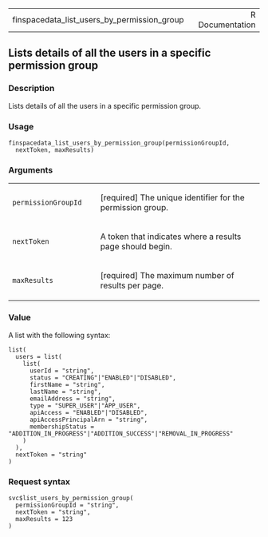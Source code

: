 <table style="width: 100%;">
<tbody>
<tr class="odd">
<td>finspacedata_list_users_by_permission_group</td>
<td style="text-align: right;">R Documentation</td>
</tr>
</tbody>
</table>

## Lists details of all the users in a specific permission group

### Description

Lists details of all the users in a specific permission group.

### Usage

    finspacedata_list_users_by_permission_group(permissionGroupId,
      nextToken, maxResults)

### Arguments

<table>
<colgroup>
<col style="width: 35%" />
<col style="width: 65%" />
</colgroup>
<tbody>
<tr class="odd">
<td><code
id="finspacedata_list_users_by_permission_group_:_permissionGroupId">permissionGroupId</code></td>
<td><p>[required] The unique identifier for the permission
group.</p></td>
</tr>
<tr class="even">
<td><code
id="finspacedata_list_users_by_permission_group_:_nextToken">nextToken</code></td>
<td><p>A token that indicates where a results page should
begin.</p></td>
</tr>
<tr class="odd">
<td><code
id="finspacedata_list_users_by_permission_group_:_maxResults">maxResults</code></td>
<td><p>[required] The maximum number of results per page.</p></td>
</tr>
</tbody>
</table>

### Value

A list with the following syntax:

    list(
      users = list(
        list(
          userId = "string",
          status = "CREATING"|"ENABLED"|"DISABLED",
          firstName = "string",
          lastName = "string",
          emailAddress = "string",
          type = "SUPER_USER"|"APP_USER",
          apiAccess = "ENABLED"|"DISABLED",
          apiAccessPrincipalArn = "string",
          membershipStatus = "ADDITION_IN_PROGRESS"|"ADDITION_SUCCESS"|"REMOVAL_IN_PROGRESS"
        )
      ),
      nextToken = "string"
    )

### Request syntax

    svc$list_users_by_permission_group(
      permissionGroupId = "string",
      nextToken = "string",
      maxResults = 123
    )
